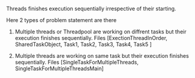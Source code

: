 Threads finishes execution sequentially irrespective of their starting.

Here 2 types of problem statement are there
  1. Multiple threads or Threadpool are working on diffrent tasks but their execution finishes sequentially.
     Files [ExectionThreadInOrder, SharedTaskObject, Task1, Task2, Task3, Task4, Task5 ]
  
  2. Multiple threads are working on same task but their execution finishes sequentially.
     Files [SingleTaskForMultipleThreads, SingleTaskForMultipleThreadsMain]
